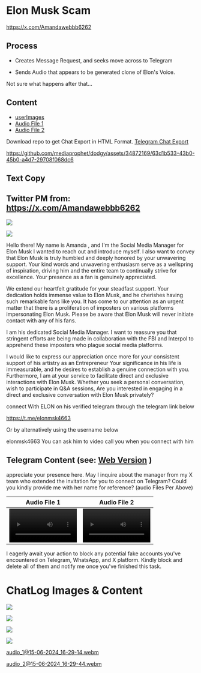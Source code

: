 # Elon Musk Scam

https://x.com/Amandawebbb6262

## Process

- Creates Message Request, and seeks move across to Telegram

- Sends Audio that appears to be generated clone of Elon's Voice.

Not sure what happens after that...  

## Content

- [userImages](./userImages/)
- [Audio File 1](./userImages/audio_1@15-06-2024_16-29-14.ogg)
- [Audio File 2](./userImages/audio_2@15-06-2024_16-29-44.ogg)

Download repo to get Chat Export in HTML Format. [Telegram Chat Export](./ChatExport_2024-06-16/)

https://github.com/mediaprophet/dodgy/assets/34872169/63d1b533-43b0-45b0-a4d7-29708f068dc6


## Text Copy

## Twitter PM from: https://x.com/Amandawebbb6262 

![](./userImages/1500x500.jfif)

![](./userImages/ifBLfvTm_400x400.jpg)

Hello there!
My name is Amanda , and I'm the Social Media Manager for Elon Musk I wanted to reach out and introduce myself. I also want to convey that Elon Musk  is truly humbled and deeply honored by your unwavering support. Your kind words and unwavering enthusiasm serve as a wellspring of inspiration, driving him and the entire team to continually strive for excellence. Your presence as a fan is genuinely appreciated.

We extend our heartfelt gratitude for your steadfast support. Your dedication holds immense value to Elon Musk, and he cherishes having such remarkable fans like you. It has come to our attention as an urgent matter that there is a proliferation of imposters on various platforms impersonating Elon Musk. Please be aware that Elon Musk will never initiate contact with any of his fans. 

I am his dedicated Social Media Manager. I want to reassure you that stringent efforts are being made in collaboration with the FBI and Interpol to apprehend these imposters who plague social media platforms.

I would like to express our appreciation once more for your consistent support of his artistry as an Entrepreneur Your significance in his life is immeasurable, and he desires to establish a genuine connection with you. Furthermore, I am at your service to facilitate direct and exclusive interactions with Elon Musk. Whether you seek a personal conversation, wish to participate in Q&A sessions,
Are you interested in engaging in a direct and exclusive conversation with Elon Musk  privately?

connect With ELON on his verified telegram through the telegram link below 

https://t.me/elonmsk4663

Or by alternatively using the username below 

elonmsk4663
You can ask him to video call you when you connect with him

## Telegram Content  (see: [Web Version](https://mediaprophet.github.io/dodgy/ChatExport_2024-06-16/messages.html) )

appreciate your presence here. May I inquire about the manager from my X team who extended the invitation for you to connect on Telegram? Could you kindly provide me with her name  for  reference?
(audio Files Per Above)

Audio File 1 | Audio File 2
:-: | :-:
<video src='https://github.com/mediaprophet/dodgy/assets/34872169/1044e51e-66e1-4249-9156-f4f48538561c' width=180/> | <video src='https://github.com/mediaprophet/dodgy/assets/34872169/61c03331-6326-433b-a2e1-c5aa9ded2706' width=180/>


I eagerly await your action to block any potential fake accounts you've encountered on Telegram, WhatsApp, and X platform. Kindly block and delete all of them and notify me once you've finished this task.

# ChatLog Images & Content

![](./userImages/Screenshot%202024-06-16%20030528.png)

![](./userImages/Screenshot%202024-06-16%20030611.png)

![](./userImages/Screenshot%202024-06-16%20030640.png)

![](./userImages/Screenshot%202024-06-16%20025111.png)


[audio_1@15-06-2024_16-29-14.webm](https://github.com/mediaprophet/dodgy/assets/34872169/1044e51e-66e1-4249-9156-f4f48538561c)  

[audio_2@15-06-2024_16-29-44.webm](https://github.com/mediaprophet/dodgy/assets/34872169/61c03331-6326-433b-a2e1-c5aa9ded2706)


